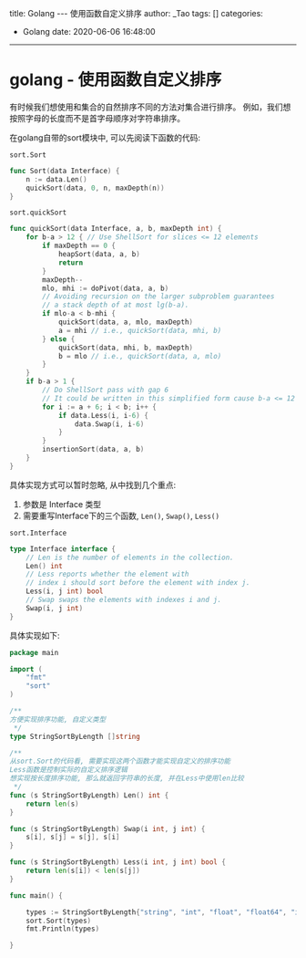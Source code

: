 title: Golang --- 使用函数自定义排序
author: _Tao
tags: []
categories:
  - Golang
date: 2020-06-06 16:48:00
---
# golang - 使用函数自定义排序

有时候我们想使用和集合的自然排序不同的方法对集合进行排序。 例如，我们想按照字母的长度而不是首字母顺序对字符串排序。 

在golang自带的sort模块中, 可以先阅读下函数的代码:

`sort.Sort`

```go
func Sort(data Interface) {
	n := data.Len()
	quickSort(data, 0, n, maxDepth(n))
}
```

`sort.quickSort`

```go
func quickSort(data Interface, a, b, maxDepth int) {
	for b-a > 12 { // Use ShellSort for slices <= 12 elements
		if maxDepth == 0 {
			heapSort(data, a, b)
			return
		}
		maxDepth--
		mlo, mhi := doPivot(data, a, b)
		// Avoiding recursion on the larger subproblem guarantees
		// a stack depth of at most lg(b-a).
		if mlo-a < b-mhi {
			quickSort(data, a, mlo, maxDepth)
			a = mhi // i.e., quickSort(data, mhi, b)
		} else {
			quickSort(data, mhi, b, maxDepth)
			b = mlo // i.e., quickSort(data, a, mlo)
		}
	}
	if b-a > 1 {
		// Do ShellSort pass with gap 6
		// It could be written in this simplified form cause b-a <= 12
		for i := a + 6; i < b; i++ {
			if data.Less(i, i-6) {
				data.Swap(i, i-6)
			}
		}
		insertionSort(data, a, b)
	}
}
```

<!-- more -->

具体实现方式可以暂时忽略, 从中找到几个重点:

1. 参数是 Interface 类型
2. 需要重写Interface下的三个函数, `Len()`, `Swap()`, `Less()`

`sort.Interface`

```go
type Interface interface {
	// Len is the number of elements in the collection.
	Len() int
	// Less reports whether the element with
	// index i should sort before the element with index j.
	Less(i, j int) bool
	// Swap swaps the elements with indexes i and j.
	Swap(i, j int)
}
```



具体实现如下:

```go
package main

import (
	"fmt"
	"sort"
)

/**
方便实现排序功能, 自定义类型
 */
type StringSortByLength []string

/**
从sort.Sort的代码看, 需要实现这两个函数才能实现自定义的排序功能
Less函数是控制实际的自定义排序逻辑
想实现按长度排序功能, 那么就返回字符串的长度, 并在Less中使用len比较
 */
func (s StringSortByLength) Len() int {
	return len(s)
}

func (s StringSortByLength) Swap(i int, j int) {
	s[i], s[j] = s[j], s[i]
}

func (s StringSortByLength) Less(i int, j int) bool {
	return len(s[i]) < len(s[j])
}

func main() {

	types := StringSortByLength{"string", "int", "float", "float64", "int32"}
	sort.Sort(types)
	fmt.Println(types)

}

```

